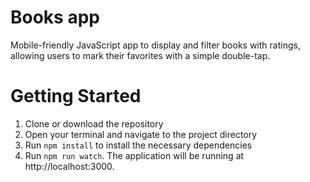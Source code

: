 # Books app

Mobile-friendly JavaScript app to display and filter books with ratings, allowing users to mark their favorites with a simple double-tap.

# Getting Started

1. Clone or download the repository
2. Open your terminal and navigate to the project directory
3. Run `npm install` to install the necessary dependencies
4. Run `npm run watch`. The application will be running at http://localhost:3000.
